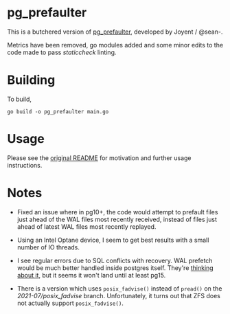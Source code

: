 # pg_prefaulter

This is a butchered version of [pg_prefaulter](https://github.com/joyent/pg_prefaulter), developed by Joyent / @sean-.

Metrics have been removed, go modules added and some minor edits to the code made to pass _staticcheck_ linting.

# Building

To build,

    go build -o pg_prefaulter main.go

# Usage

Please see the [original README](https://github.com/joyent/pg_prefaulter/blob/master/README.adoc) for motivation and further usage instructions.

# Notes

* Fixed an issue where in pg10+, the code would attempt to prefault files just ahead of the WAL files most recently received, instead of files just ahead of latest WAL files most recently replayed.

* Using an Intel Optane device, I seem to get best results with a small number of IO threads.

* I see regular errors due to SQL conflicts with recovery. WAL prefetch would be much better handled inside postgres itself. They're [thinking about it](https://www.postgresql.org/message-id/flat/20200324223152.v5qrjmjjo4aukktk%40alap3.anarazel.de#9214c5715fdd613bd62abf58f7b6b15e), but it seems it won't land until at least pg15.

* There is a version which uses `posix_fadvise()` instead of `pread()` on the _2021-07/posix_fadvise_ branch. Unfortunately, it turns out that ZFS does not actually support `posix_fadvise()`.
